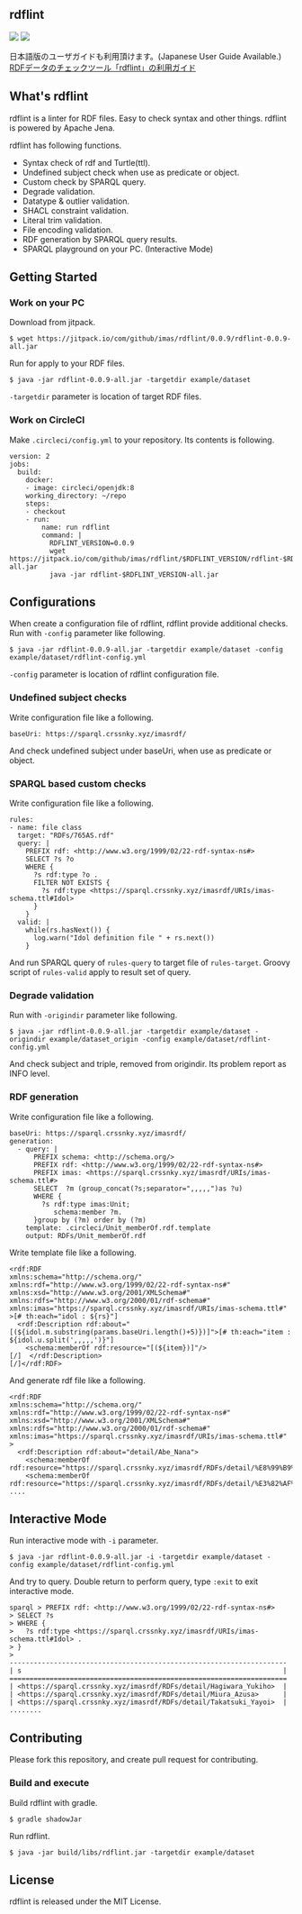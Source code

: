 rdflint
---

[![](https://jitpack.io/v/imas/rdflint.svg)](https://jitpack.io/#imas/rdflint)
[![](https://img.shields.io/badge/users_guide-ja-blue)](https://imas.github.io/rdflint/)

日本語版のユーザガイドも利用頂けます。(Japanese User Guide Available.)  
[RDFデータのチェックツール「rdflint」の利用ガイド](https://imas.github.io/rdflint/)

## What's rdflint

rdflint is a linter for RDF files. Easy to check syntax and other things. rdflint is powered by Apache Jena.

rdflint has following functions.

- Syntax check of rdf and Turtle(ttl).
- Undefined subject check when use as predicate or object.
- Custom check by SPARQL query.
- Degrade validation.
- Datatype & outlier validation.
- SHACL constraint validation.
- Literal trim validation.
- File encoding validation.
- RDF generation by SPARQL query results.
- SPARQL playground on your PC. (Interactive Mode)

## Getting Started

### Work on your PC

Download from jitpack.

```
$ wget https://jitpack.io/com/github/imas/rdflint/0.0.9/rdflint-0.0.9-all.jar
```

Run for apply to your RDF files.

```
$ java -jar rdflint-0.0.9-all.jar -targetdir example/dataset
```

``-targetdir`` parameter is location of target RDF files.

### Work on CircleCI

Make ``.circleci/config.yml`` to your repository. Its contents is following.

```
version: 2
jobs:
  build:
    docker:
    - image: circleci/openjdk:8
    working_directory: ~/repo
    steps:
    - checkout
    - run:
        name: run rdflint
        command: |
          RDFLINT_VERSION=0.0.9
          wget https://jitpack.io/com/github/imas/rdflint/$RDFLINT_VERSION/rdflint-$RDFLINT_VERSION-all.jar
          java -jar rdflint-$RDFLINT_VERSION-all.jar
```

## Configurations

When create a configuration file of rdflint, rdflint provide additional checks. Run with ``-config`` parameter like following.

```
$ java -jar rdflint-0.0.9-all.jar -targetdir example/dataset -config example/dataset/rdflint-config.yml
```

``-config`` parameter is location of rdflint configuration file.

### Undefined subject checks

Write configuration file like a following.

```
baseUri: https://sparql.crssnky.xyz/imasrdf/
```

And check undefined subject under baseUri, when use as predicate or object.


### SPARQL based custom checks

Write configuration file like a following.

```
rules:
- name: file class
  target: "RDFs/765AS.rdf"
  query: |
    PREFIX rdf: <http://www.w3.org/1999/02/22-rdf-syntax-ns#>
    SELECT ?s ?o
    WHERE {
      ?s rdf:type ?o .
      FILTER NOT EXISTS {
        ?s rdf:type <https://sparql.crssnky.xyz/imasrdf/URIs/imas-schema.ttl#Idol>
      }
    }
  valid: |
    while(rs.hasNext()) {
      log.warn("Idol definition file " + rs.next())
    }
```

And run SPARQL query of ``rules-query`` to target file of ``rules-target``. Groovy script of ``rules-valid`` apply to result set of query.


### Degrade validation

Run with ``-origindir`` parameter like following.

```
$ java -jar rdflint-0.0.9-all.jar -targetdir example/dataset -origindir example/dataset_origin -config example/dataset/rdflint-config.yml
```

And check subject and triple, removed from origindir. Its problem report as INFO level.


### RDF generation

Write configuration file like a following.

```
baseUri: https://sparql.crssnky.xyz/imasrdf/
generation:
  - query: |
      PREFIX schema: <http://schema.org/>
      PREFIX rdf: <http://www.w3.org/1999/02/22-rdf-syntax-ns#>
      PREFIX imas: <https://sparql.crssnky.xyz/imasrdf/URIs/imas-schema.ttl#>
      SELECT  ?m (group_concat(?s;separator=",,,,,")as ?u)
      WHERE {
        ?s rdf:type imas:Unit;
           schema:member ?m.
      }group by (?m) order by (?m)
    template: .circleci/Unit_memberOf.rdf.template
    output: RDFs/Unit_memberOf.rdf
```

Write template file like a following.

```
<rdf:RDF
xmlns:schema="http://schema.org/"
xmlns:rdf="http://www.w3.org/1999/02/22-rdf-syntax-ns#"
xmlns:xsd="http://www.w3.org/2001/XMLSchema#"
xmlns:rdfs="http://www.w3.org/2000/01/rdf-schema#"
xmlns:imas="https://sparql.crssnky.xyz/imasrdf/URIs/imas-schema.ttl#"
>[# th:each="idol : ${rs}"]
  <rdf:Description rdf:about="[(${idol.m.substring(params.baseUri.length()+5)})]">[# th:each="item : ${idol.u.split(',,,,,')}"]
    <schema:memberOf rdf:resource="[(${item})]"/>
[/]  </rdf:Description>
[/]</rdf:RDF>
```

And generate rdf file like a following.

```
<rdf:RDF
xmlns:schema="http://schema.org/"
xmlns:rdf="http://www.w3.org/1999/02/22-rdf-syntax-ns#"
xmlns:xsd="http://www.w3.org/2001/XMLSchema#"
xmlns:rdfs="http://www.w3.org/2000/01/rdf-schema#"
xmlns:imas="https://sparql.crssnky.xyz/imasrdf/URIs/imas-schema.ttl#"
>
  <rdf:Description rdf:about="detail/Abe_Nana">
    <schema:memberOf rdf:resource="https://sparql.crssnky.xyz/imasrdf/RDFs/detail/%E8%99%B9%E8%89%B2%E3%83%89%E3%83%AA%E3%83%BC%E3%83%9E%E3%83%BC"/>
    <schema:memberOf rdf:resource="https://sparql.crssnky.xyz/imasrdf/RDFs/detail/%E3%82%AF%E3%83%AC%E3%82%A4%E3%83%B3%EF%BC%86%E3%83%90%E3%83%8B%E3%83%BC"/>
....
```


## Interactive Mode

Run interactive mode with ``-i`` parameter.

```
$ java -jar rdflint-0.0.9-all.jar -i -targetdir example/dataset -config example/dataset/rdflint-config.yml
```

And try to query. Double return to perform query, type ``:exit`` to exit interactive mode.

```
sparql > PREFIX rdf: <http://www.w3.org/1999/02/22-rdf-syntax-ns#>
> SELECT ?s
> WHERE {
>   ?s rdf:type <https://sparql.crssnky.xyz/imasrdf/URIs/imas-schema.ttl#Idol> .
> }
>
---------------------------------------------------------------------
| s                                                                 |
=====================================================================
| <https://sparql.crssnky.xyz/imasrdf/RDFs/detail/Hagiwara_Yukiho>  |
| <https://sparql.crssnky.xyz/imasrdf/RDFs/detail/Miura_Azusa>      |
| <https://sparql.crssnky.xyz/imasrdf/RDFs/detail/Takatsuki_Yayoi>  |
........
```

## Contributing

Please fork this repository, and create pull request for contributing.

### Build and execute

Build rdflint with gradle.

```
$ gradle shadowJar
```

Run rdflint.

```
$ java -jar build/libs/rdflint.jar -targetdir example/dataset
```

## License

rdflint is released under the MIT License.
